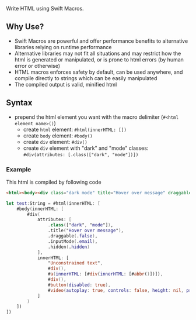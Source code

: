 Write HTML using Swift Macros.

## Why Use?
- Swift Macros are powerful and offer performance benefits to alternative libraries relying on runtime performance
- Alternative libraries may not fit all situations and may restrict how the html is generated or manipulated, or is prone to html errors (by human error or otherwise)
- HTML macros enforces safety by default, can be used anywhere, and compile directly to strings which can be easily manipulated
- The compiled output is valid, minified html
## Syntax
- prepend the html element you want with the macro delimiter (`#<html element name>()`)
  - create `html` element: `#html(innerHTML: [])`
  - create `body` element: `#body()`
  - create `div` element: `#div()`
  - create `div` element with "dark" and "mode" classes: `#div(attributes: [.class(["dark", "mode"])])`
### Example
This html is compiled by following code
```html
<html><body><div class="dark mode" title="Hover over message" draggable="false" inputmode="email" hidden="hidden">Unconstrained text<div></div><a><div><abbr></abbr></div></a><div></div><button disabled></button><video autoplay preload="auto" src="ezclap" width="5"></video></div></body></html>
```
```swift
let test:String = #html(innerHTML: [
    #body(innerHTML: [
        #div(
            attributes: [
                .class(["dark", "mode"]),
                .title("Hover over message"),
                .draggable(.false),
                .inputMode(.email),
                .hidden(.hidden)
            ],
            innerHTML: [
                "Unconstrained text",
                #div(),
                #a(innerHTML: [#div(innerHTML: [#abbr()])]),
                #div(),
                #button(disabled: true),
                #video(autoplay: true, controls: false, height: nil, preload: .auto, src: "ezclap", width: 5),
            ]
        )
    ])
])
```
